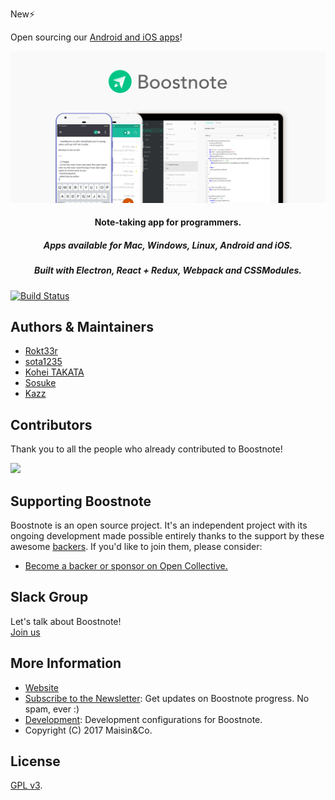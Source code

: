 New:zap:

Open sourcing our [Android and iOS apps](https://github.com/BoostIO/Boostnote-mobile)!

![Boostnote app screenshot](./resources/repository/top.png)

<h4 align="center">Note-taking app for programmers. </h4>
<h5 align="center">Apps available for Mac, Windows, Linux, Android and iOS.</h5>
<h5 align="center">Built with Electron, React + Redux, Webpack and CSSModules.</h5>

[![Build Status](https://travis-ci.org/BoostIO/Boostnote.svg?branch=master)](https://travis-ci.org/BoostIO/Boostnote)

## Authors & Maintainers
- [Rokt33r](https://github.com/rokt33r)
- [sota1235](https://github.com/sota1235)
- [Kohei TAKATA](https://github.com/kohei-takata)
- [Sosuke](https://github.com/sosukesuzuki)
- [Kazz](https://github.com/kazup01)

## Contributors
Thank you to all the people who already contributed to Boostnote!

<a href="https://github.com/BoostIO/Boostnote/graphs/contributors"><img src="https://opencollective.com/boostnoteio/contributors.svg?width=890" /></a>

## Supporting Boostnote
Boostnote is an open source project. It's an independent project with its ongoing development made possible entirely thanks to the support by these awesome [backers](https://github.com/BoostIO/Boostnote/blob/master/Backers.md). If you'd like to join them, please consider:
- [Become a backer or sponsor on Open Collective.](https://opencollective.com/boostnoteio)

## Slack Group
Let's talk about Boostnote! <br>
[Join us](https://join.slack.com/t/boostnote-group/shared_invite/enQtMjc2MDM0MDEyODk2LThlZDlhYmYwMjdkMmJjMGM5MGFiMGJmNzk5ZTdhNzFhMmNmMDFlY2M2YTE1MTZkOThiOGZmNTI3YzJiOTBhMTQ)

## More Information
* [Website](https://boostnote.io)
* [Subscribe to the Newsletter](https://boostnote.io/#community): Get updates on Boostnote progress. No spam, ever :)
* [Development](https://github.com/BoostIO/Boostnote/blob/master/docs/build.md): Development configurations for Boostnote.
* Copyright (C) 2017 Maisin&Co.

## License

[GPL v3](./LICENSE).
